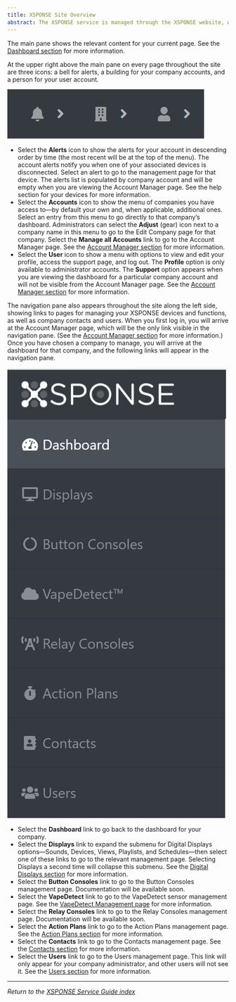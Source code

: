 ```yaml
---
title: XSPONSE Site Overview
abstract: The XSPONSE service is managed through the XSPONSE website, which provides a dashboard through which you can access various components relevant to your devices. The site features a consistent look and feel, with every page providing the same base functions, to make navigation easier.
---
```

The main pane shows the relevant content for your current page. See the [Dashboard section](dashboard.md) for more information.

At the upper right above the main pane on every page throughout the site are three icons: a bell for alerts, a building for your company accounts, and a person for your user account.

![image of menu icons](menu_icons.png)

-	Select the **Alerts** icon to show the alerts for your account in descending order by time (the most recent will be at the top of the menu). The account alerts notify you when one of your associated devices is disconnected. Select an alert to go to the management page for that device. The alerts list is populated by company account and will be empty when you are viewing the Account Manager page. See the help section for your devices for more information.
-	Select the **Accounts** icon to show the menu of companies you have access to—by default your own and, when applicable, additional ones. Select an entry from this menu to go directly to that company’s dashboard. Administrators can select the **Adjust** (gear) icon next to a company name in this menu to go to the Edit Company page for that company. Select the **Manage all Accounts** link to go to the Account Manager page. See the [Account Manager section](account-manager.md) for more information.
-	Select the **User** icon to show a menu with options to view and edit your profile, access the support page, and log out. The **Profile** option is only available to administrator accounts. The **Support** option appears when you are viewing the dashboard for a particular company account and will not be visible from the Account Manager page. See the [Account Manager section](account-manager.md) for more information.

The navigation pane also appears throughout the site along the left side, showing links to pages for managing your XSPONSE devices and functions, as well as company contacts and users. When you first log in, you will arrive at the Account Manager page, which will be the only link visible in the navigation pane. (See the [Account Manager section](account-manager.md) for more information.) Once you have chosen a company to manage, you will arrive at the dashboard for that company, and the following links will appear in the navigation pane.

![image of navigation pane](navigation_pane.png)

-	Select the **Dashboard** link to go back to the dashboard for your company.
-	Select the **Displays** link to expand the submenu for Digital Displays options—Sounds, Devices, Views, Playlists, and Schedules—then select one of these links to go to the relevant management page. Selecting Displays a second time will collapse this submenu. See the [Digital Displays section](../digital-displays/index.md) for more information.
-	Select the **Button Consoles** link to go to the Button Consoles management page. Documentation will be available soon. 
-	Select the **VapeDetect** link to go to the VapeDetect sensor management page. See the [VapeDetect Management page](../vape-detect/vapedetect-management.md) for more information.
-	Select the **Relay Consoles** link to go to the Relay Consoles management page. Documentation will be available soon.
-	Select the **Action Plans** link to go to the Action Plans management page. See the [Action Plans section](action-plans.md) for more information.
-	Select the **Contacts** link to go to the Contacts management page. See the [Contacts section](contacts-management.md) for more information.
-	Select the **Users** link to go to the Users management page. This link will only appear for your company administrator, and other users will not see it. See the [Users section](users-management.md) for more information.

___
*Return to the [XSPONSE Service Guide index](index.md)*
